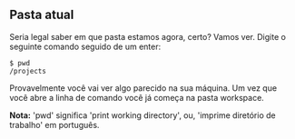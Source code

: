 ## Pasta atual

Seria legal saber em que pasta estamos agora, certo? Vamos ver. Digite o seguinte comando seguido de um enter:

```
$ pwd
/projects
```

Provavelmente você vai ver algo parecido na sua máquina. Um vez que você abre a linha de comando você já começa na pasta workspace.

**Nota:** 'pwd' significa 'print working directory', ou, 'imprime diretório de trabalho' em português.
